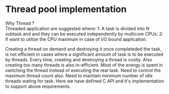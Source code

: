 # Thread pool implementation

Why Thread ?												
Threaded application are suggested where:
1: A task is divided into N subtask and and they can be executed independently by multicore CPUs.
2: If want to utilize the CPU maximum in case of I/O bound application.  
	
Creating a thread on demand and destroying it once completeded the task, is not efficient in cases where a significant amount of task is to be executed by threads. Every time, creating and destroying a thread is costly. Also creating too many threads is also in-efficient. Most of the energy is spent in switching the thread instead of executing the real task. Need to control the maximum thread count also.
Need to maintain minimum number of idle threads wating for task. Here we have defined C API and it's implementation to support above 
requirements.


